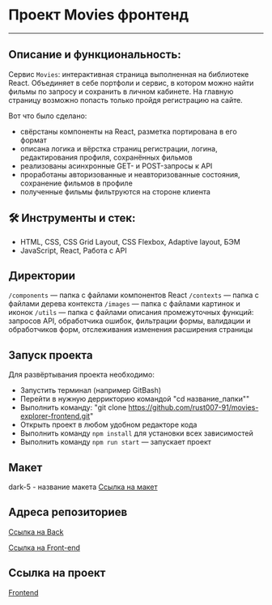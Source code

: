 # Проект Movies фронтенд

---
## Описание и функциональность:

Сервис `Movies`: интерактивная страница выполненная на библиотеке React.
Объединяет в себе портфоли и сервис, в котором можно найти фильмы по запросу и сохранить в личном кабинете.
На главную страницу возможно попасть только пройдя регистрацию на сайте.

Вот что было сделано:
* свёрстаны компоненты на React, разметка портирована в его формат
* описана логика и вёрстка страниц регистрации, логина, редактирования профиля, сохранённых фильмов
* реализованы асинхронные GET- и POST-запросы к API
* проработаны авторизованные и неавторизованные состояния, сохранение фильмов в профиле
* полученные фильмы фильтруются на стороне клиента

## 🛠️ Инструменты и стек:

* HTML, CSS, CSS Grid Layout, CSS Flexbox, Adaptive layout, БЭМ
* JavaScript, React, Работа с API

## Директории

`/components` — папка с файлами компонентов React
`/contexts` — папка с файлами дерева контекста
`/images` — папка с файлами картинок и иконок
`/utils` — папка с файлами описания промежуточных функций: запросов API, обработчика ошибок,
фильтрации формы, валидации и обработчиков форм, отслеживания изменения расширения страницы

## Запуск проекта

Для развёртывания проекта необходимо:
* Запустить терминал (например GitBash)
* Перейти в нужную деррикторию командой "cd название_папки""
* Выполнить команду: "git clone https://github.com/rust007-91/movies-explorer-frontend.git"
* Открыть проект в любом удобном редакторе кода
* Выполнить команду `npm install` для установки всех зависимостей
* Выполнить команду `npm run start` — запускает проект

## Макет

dark-5 - название макета
[Ссылка на макет](https://www.figma.com/file/kJ8H1TWp6orqTLdeYQfqI1/light-1-(Copy)?node-id=1%3A12065&mode=dev)

## Адреса репозиториев

[Ссылка на Back](https://github.com/rust007-91/movies-explorer-api)

[Ссылка на Front-end](https://github.com/rust007-91/movies-explorer-frontend)

## Ссылка на проект

[Frontend](https://movies-rotkin.nomoredomainsicu.ru)


